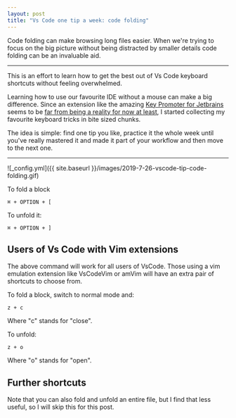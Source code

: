 ```yaml
---
layout: post
title: "Vs Code one tip a week: code folding"
---
```

Code folding can make browsing long files easier. When we're trying to focus on the big picture without being distracted by smaller details code folding can be an invaluable aid.

---
This is an effort to learn how to get the best out of Vs Code keyboard shortcuts without feeling overwhelmed.

Learning how to use our favourite IDE without a mouse can make a big difference.
Since an extension like the amazing [Key Promoter for Jetbrains](https://plugins.jetbrains.com/plugin/4455-key-promoter) seems to be [far from being a reality for now at least](https://github.com/Microsoft/vscode/issues/26729), I started collecting my favourite keyboard tricks in bite sized chunks.

The idea is simple: find one tip you like, practice it the whole week until you've really mastered it and made it part of your workflow and then move to the next one.

---

![_config.yml]({{ site.baseurl }}/images/2019-7-26-vscode-tip-code-folding.gif)

To fold a block

```
⌘ + OPTION + [
```

To unfold it:

```
⌘ + OPTION + ]
```


## Users of Vs Code with Vim extensions
The above command will work for all users of VsCode. Those using a vim emulation extension like VsCodeVim or amVim will have an extra pair of shortcuts to choose from.

To fold a block, switch to normal mode and:

```
z + c
```
Where "c" stands for "close".

To unfold:

```
z + o
```

Where "o" stands for "open".

## Further shortcuts
Note that you can also fold and unfold an entire file, but I find that less useful, so I will skip this for this post.


